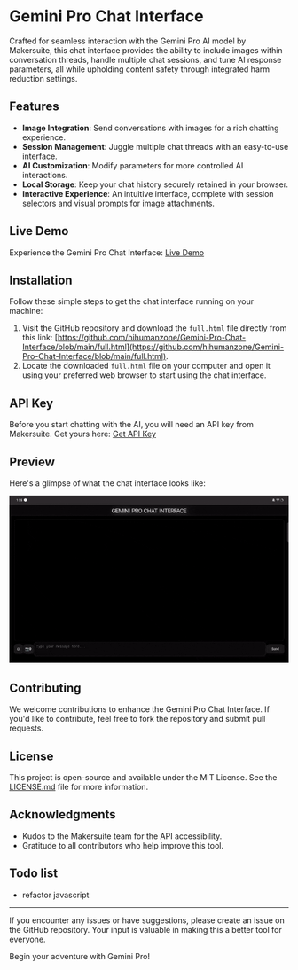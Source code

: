 # Gemini Pro Chat Interface

Crafted for seamless interaction with the Gemini Pro AI model by Makersuite, this chat interface provides the ability to include images within conversation threads, handle multiple chat sessions, and tune AI response parameters, all while upholding content safety through integrated harm reduction settings.

## Features

- **Image Integration**: Send conversations with images for a rich chatting experience.
- **Session Management**: Juggle multiple chat threads with an easy-to-use interface.
- **AI Customization**: Modify parameters for more controlled AI interactions.
- **Local Storage**: Keep your chat history securely retained in your browser.
- **Interactive Experience**: An intuitive interface, complete with session selectors and visual prompts for image attachments.

## Live Demo

Experience the Gemini Pro Chat Interface: [Live Demo](https://geminihzhui.vercel.app/)

## Installation

Follow these simple steps to get the chat interface running on your machine:

1. Visit the GitHub repository and download the `full.html` file directly from this link: [https://github.com/hihumanzone/Gemini-Pro-Chat-Interface/blob/main/full.html](https://github.com/hihumanzone/Gemini-Pro-Chat-Interface/blob/main/full.html).
2. Locate the downloaded `full.html` file on your computer and open it using your preferred web browser to start using the chat interface.

## API Key

Before you start chatting with the AI, you will need an API key from Makersuite. Get yours here: [Get API Key](https://makersuite.google.com/app/apikey)

## Preview

Here's a glimpse of what the chat interface looks like:

![Gemini Chat Interface GIF](./img/ss2.gif)

## Contributing

We welcome contributions to enhance the Gemini Pro Chat Interface. If you'd like to contribute, feel free to fork the repository and submit pull requests.

## License

This project is open-source and available under the MIT License. See the [LICENSE.md](LICENSE.md) file for more information.

## Acknowledgments

- Kudos to the Makersuite team for the API accessibility.
- Gratitude to all contributors who help improve this tool.

## Todo list
- refactor javascript

---

If you encounter any issues or have suggestions, please create an issue on the GitHub repository. Your input is valuable in making this a better tool for everyone.

Begin your adventure with Gemini Pro!
